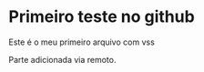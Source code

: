 # Primeiro teste no github
 
 
 Este é o meu primeiro arquivo com vss
 
 
 Parte adicionada via remoto.
